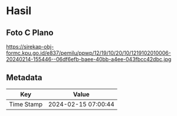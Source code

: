 # Hasil

## Foto C Plano

https://sirekap-obj-formc.kpu.go.id/e837/pemilu/ppwp/12/19/10/20/10/1219102010006-20240214-155446--06df6efb-baee-40bb-a4ee-043fbcc42dbc.jpg


## Metadata

| Key        | Value               |
| ---------- | ------------------- |
| Time Stamp | 2024-02-15 07:00:44 |



